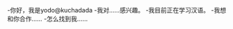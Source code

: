 -你好，我是yodo@kuchadada
-我对……感兴趣。
-我目前正在学习汉语。
-我想和你合作……
-怎么找到我……

<!---
kuchadada/kuchadada是一个特殊的存储库，因为它的'readme.Md（这个文件）出现在您的GitHub配置文件中。
您可以单击预览链接查看更改。
--->
